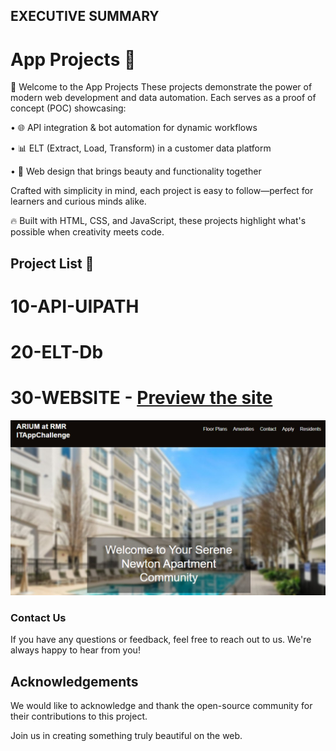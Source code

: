 ## EXECUTIVE SUMMARY

# App Projects 🚀

👋 Welcome to the App Projects
These projects demonstrate the power of modern web development and data automation. Each serves as a proof of concept (POC) showcasing:

•	🌐 API integration & bot automation for dynamic workflows

•	📊 ELT (Extract, Load, Transform) in a customer data platform

•	🎨 Web design that brings beauty and functionality together

Crafted with simplicity in mind, each project is easy to follow—perfect for learners and curious minds alike.

🔥 Built with HTML, CSS, and JavaScript, these projects highlight what's possible when creativity meets code.

## Project List 📜
# 10-API-UIPATH 

# 20-ELT-Db 

# 30-WEBSITE - [Preview the site](https://rhorn-rm-gh.github.io/rhorn-rm-app-project/)

![image info](preview-rhorn-rm.jpg)

### Contact Us

If you have any questions or feedback, feel free to reach out to us. We're always happy to hear from you!

## Acknowledgements

We would like to acknowledge and thank the open-source community for their contributions to this project.

Join us in creating something truly beautiful on the web.
